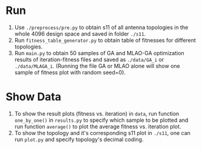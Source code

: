 # Run
1. Use `./preprocess/pre.py` to obtain s11 of all antenna topologies in the whole 4096 design space and saved in folder `./s11`.
2. Run `fitness_table_generator.py` to obtain table of fitnesses for different topologies.
3. Run `main.py` to obtain 50 samples of GA and MLAO-GA optimization results of iteration-fitness files and saved as `./data/GA_i` or `./data/MLAGA_i`. (Running the file GA or MLAO alone will show one sample of fitness plot with random seed=0).

# Show Data
1. To show the result plots (fitness vs. iteration) in `data`, run function `one_by_one()` in `results.py` to specify which sample to be plotted and run function `average()` to plot the average fitness vs. iteration plot.
2. To show the topology and it's corresponding s11 plot in `./s11`, one can run `plot.py` and specify topology's decimal coding.
